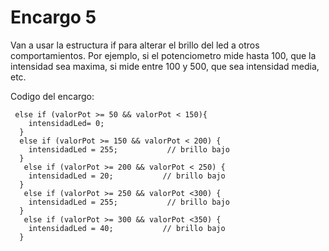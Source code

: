 # Encargo 5

Van a usar la estructura if para alterar el brillo del led a otros comportamientos. Por ejemplo, si el potenciometro mide hasta 100, que la intensidad sea maxima, si mide entre 100 y 500, que sea intensidad media, etc.

Codigo del encargo: 

```
 else if (valorPot >= 50 && valorPot < 150){
    intensidadLed= 0;
  }
  else if (valorPot >= 150 && valorPot < 200) {
    intensidadLed = 255;           // brillo bajo
  } 
   else if (valorPot >= 200 && valorPot < 250) {
    intensidadLed = 20;           // brillo bajo
  } 
   else if (valorPot >= 250 && valorPot <300) {
    intensidadLed = 255;           // brillo bajo
  } 
   else if (valorPot >= 300 && valorPot <350) {
    intensidadLed = 40;           // brillo bajo
  }
```
